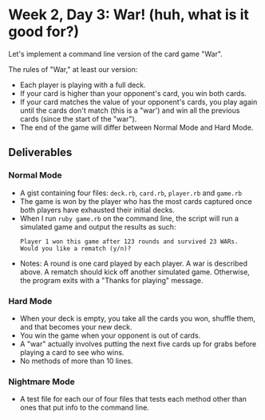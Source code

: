 # Week 2, Day 3: War! (huh, what is it good for?)

Let's implement a command line version of the card game "War".

The rules of "War," at least our version:

* Each player is playing with a full deck.
* If your card is higher than your opponent's card, you win both cards.
* If your card matches the value of your opponent's cards, you play again until the cards don't match (this is a "war') and win all the previous cards (since the start of the "war").
* The end of the game will differ between Normal Mode and Hard Mode.

## Deliverables

### Normal Mode

* A gist containing four files: `deck.rb`, `card.rb`, `player.rb` and `game.rb`
* The game is won by the player who has the most cards captured once both players have exhausted their initial decks.
* When I run `ruby game.rb` on the command line, the script will run a simulated game and output the results as such:
  ```
  Player 1 won this game after 123 rounds and survived 23 WARs.
  Would you like a rematch (y/n)?
  ```
* Notes: A round is one card played by each player. A war is described above. A rematch should kick off another simulated game. Otherwise, the program exits with a "Thanks for playing" message.

### Hard Mode

* When your deck is empty, you take all the cards you won, shuffle them, and that becomes your new deck.
* You win the game when your opponent is out of cards.
* A "war" actually involves putting the next five cards up for grabs before playing a card to see who wins.
* No methods of more than 10 lines.

### Nightmare Mode

* A test file for each our of four files that tests each method other than ones that put info to the command line.

